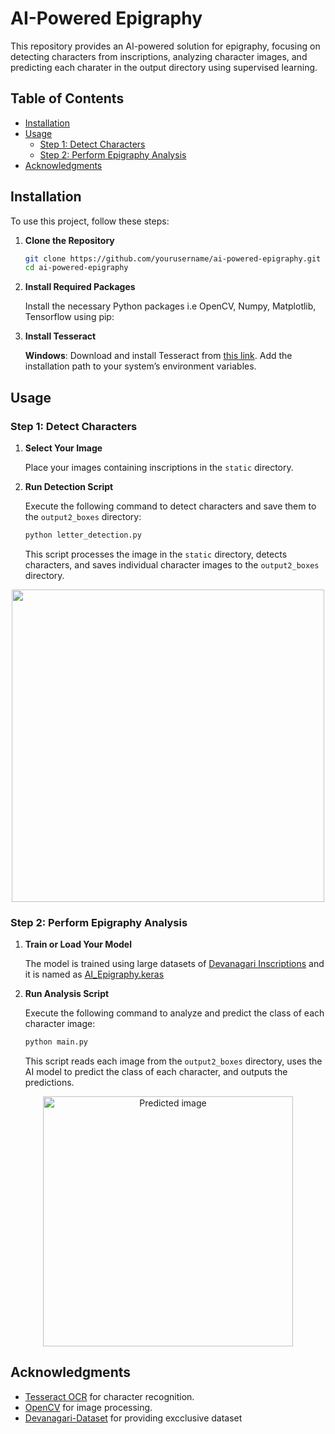 # AI-Powered Epigraphy

This repository provides an AI-powered solution for epigraphy, focusing on detecting characters from inscriptions, analyzing character images, and predicting each charater in the output directory using supervised learning.

## Table of Contents

- [Installation](#installation)
- [Usage](#usage)
  - [Step 1: Detect Characters](#step-1-detect-characters)
  - [Step 2: Perform Epigraphy Analysis](#step-2-perform-epigraphy-analysis)
- [Acknowledgments](#acknowledgments)

## Installation

To use this project, follow these steps:

1. **Clone the Repository**

    ```bash
    git clone https://github.com/yourusername/ai-powered-epigraphy.git
    cd ai-powered-epigraphy
    ```

2. **Install Required Packages**

    Install the necessary Python packages i.e OpenCV, Numpy, Matplotlib, Tensorflow using pip:


3. **Install Tesseract**

   **Windows**: Download and install Tesseract from [this link](https://github.com/tesseract-ocr/tesseract). Add the installation path to your system’s environment variables.
    

## Usage

### Step 1: Detect Characters

1. **Select Your Image**

    Place your images containing inscriptions in the `static` directory.

2. **Run Detection Script**

    Execute the following command to detect characters and save them to the `output2_boxes` directory:

    ```bash
    python letter_detection.py 
    ```

    This script processes the image in the `static` directory, detects characters, and saves individual character images to the `output2_boxes` directory.

<p align = "center">
  <img src = "https://github.com/user-attachments/assets/bb8146b1-db9d-4f9c-943f-51f3fcbeda1e" width = "500">
</p>


### Step 2: Perform Epigraphy Analysis

1. **Train or Load Your Model**

    The model is trained using large datasets of [Devanagari Inscriptions](https://www.kaggle.com/datasets/ashokpant/devanagari-character-dataset) and it is named as [AI_Epigraphy.keras](AI_Epigraphy.keras)

2. **Run Analysis Script**

    Execute the following command to analyze and predict the class of each character image:

    ```bash
    python main.py 
    ```

    This script reads each image from the `output2_boxes` directory, uses the AI model to predict the class of each character, and outputs the predictions.

<p align = "center">
  <img src = "https://github.com/user-attachments/assets/92644fb3-639f-4259-b9c5-e1dc7cd60ae2" alt = "Predicted image" width = "400" height = "400">
</p>


## Acknowledgments

- [Tesseract OCR](https://github.com/tesseract-ocr/tesseract) for character recognition.
- [OpenCV](https://opencv.org/) for image processing.
- [Devanagari-Dataset](https://www.kaggle.com/datasets/ashokpant/devanagari-character-dataset) for providing excclusive dataset
